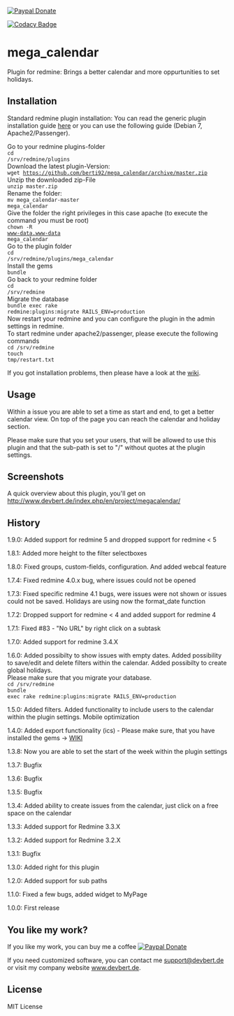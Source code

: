 [![Paypal Donate](https://img.shields.io/badge/Paypal-donate-blue.svg)](https://www.paypal.com/cgi-bin/webscr?cmd=_donations&business=simplyanamedude@gmail.com&lc=GB&item_name=Andreas%20Treubert&no_note=0&currency_code=EUR&bn=PP-DonationsBF:btn_donate_LG.gif:NonHostedGuest)

[![Codacy Badge](https://app.codacy.com/project/badge/Grade/abb6b7c5711b498b87fe09e7c0597a08)](https://www.codacy.com/gh/berti92/mega_calendar/dashboard?utm_source=github.com&amp;utm_medium=referral&amp;utm_content=berti92/mega_calendar&amp;utm_campaign=Badge_Grade)

<h1>mega_calendar</h1>

Plugin for redmine: Brings a better calendar and more oppurtunities to set holidays.<br/>

<h2>Installation</h2>

Standard redmine plugin installation: You can read the generic plugin installation guide <a href="http://www.redmine.org/projects/redmine/wiki/Plugins" target="_blank">here</a> or you can use the following guide (Debian 7, Apache2/Passenger).

Go to your redmine plugins-folder<br>
<code>cd /srv/redmine/plugins</code><br>
Download the latest plugin-Version:<br>
<code>wget https://github.com/berti92/mega_calendar/archive/master.zip</code><br>
Unzip the downloaded zip-File<br>
<code>unzip master.zip</code><br>
Rename the folder:<br>
<code>mv mega_calendar-master mega_calendar</code><br>
Give the folder the right privileges in this case apache (to execute the command you must be root)<br>
<code>chown -R www-data.www-data mega_calendar</code><br>
Go to the plugin folder<br>
<code>cd /srv/redmine/plugins/mega_calendar</code><br>
Install the gems<br>
<code>bundle</code><br>
Go back to your redmine folder<br>
<code>cd /srv/redmine</code><br>
Migrate the database<br>
<code>bundle exec rake redmine:plugins:migrate RAILS_ENV=production</code><br>
Now restart your redmine and you can configure the plugin in the admin settings in redmine.<br>
To start redmine under apache2/passenger, please execute the following commands <br>
<code>cd /srv/redmine</code><br>
<code>touch tmp/restart.txt</code>

If you got installation problems, then please have a look at the [wiki](https://github.com/berti92/mega_calendar/wiki/FAQ).

<h2>Usage</h2>

Within a issue you are able to set a time as start and end, to get a better calendar view. On top of the page you can reach the calendar and holiday section.

Please make sure that you set your users, that will be allowed to use this plugin and that the sub-path is set to "/" without quotes at the plugin settings.

<h2>Screenshots</h2>

A quick overview about this plugin, you'll get on <a href="http://www.devbert.de/index.php/en/project/megacalendar/">http://www.devbert.de/index.php/en/project/megacalendar/</a>

<h2>History</h2>

1.9.0: Added support for redmine 5 and dropped support for redmine < 5

1.8.1: Added more height to the filter selectboxes

1.8.0: Fixed groups, custom-fields, configuration. And added webcal feature

1.7.4:  Fixed redmine 4.0.x bug, where issues could not be opened

1.7.3:  Fixed specific redmine 4.1 bugs, were issues were not shown or issues could not be saved. Holidays are using now the format_date function

1.7.2: Dropped support for redmine < 4 and added support for redmine 4

1.7.1: Fixed #83 - "No URL" by right click on a subtask

1.7.0: Added support for redmine 3.4.X

1.6.0: Added possibilty to show issues with empty dates. Added possibility to save/edit and delete filters within the calendar. Added possibilty to create global holidays.<br> Please make sure that you migrate your database.<br>
<code>cd /srv/redmine</code><br>
<code>bundle exec rake redmine:plugins:migrate RAILS_ENV=production</code>

1.5.0: Added filters. Added functionality to include users to the calendar within the plugin settings. Mobile optimization 

1.4.0: Added export functionality (ics) - Please make sure, that you have installed the gems -> <a href="https://github.com/berti92/mega_calendar/wiki/Installation">WIKI</a>

1.3.8: Now you are able to set the start of the week within the plugin settings

1.3.7: Bugfix

1.3.6: Bugfix

1.3.5: Bugfix

1.3.4: Added ability to create issues from the calendar, just click on a free space on the calendar

1.3.3: Added support for Redmine 3.3.X

1.3.2: Added support for Redmine 3.2.X

1.3.1: Bugfix

1.3.0: Added right for this plugin

1.2.0: Added support for sub paths

1.1.0: Fixed a few bugs, added widget to MyPage

1.0.0: First release

<h2>You like my work?</h2>

If you like my work, you can buy me a coffee [![Paypal Donate](https://img.shields.io/badge/Paypal-donate-blue.svg)](https://www.paypal.com/cgi-bin/webscr?cmd=_donations&business=simplyanamedude@gmail.com&lc=GB&item_name=Andreas%20Treubert&no_note=0&currency_code=EUR&bn=PP-DonationsBF:btn_donate_LG.gif:NonHostedGuest)

If you need customized software, you can contact me <a href="mailto:support@devbert.de">support@devbert.de</a> or visit my company website <a href="http://www.devbert.de">www.devbert.de</a>.

<h2>License</h2>

MIT License
